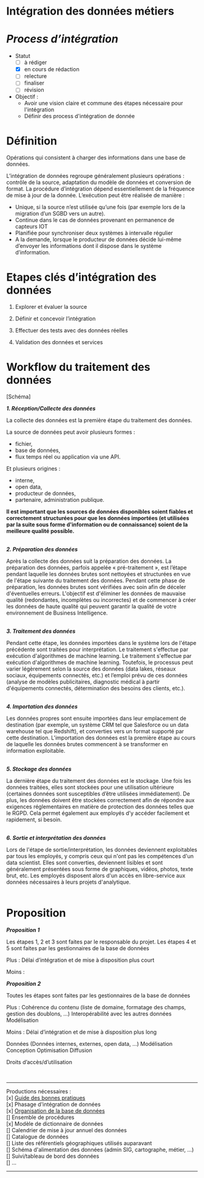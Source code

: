 Intégration des données métiers
=
*Process d’intégration*
==

* Statut
  - [ ] à rédiger
  - [x] en cours de rédaction
  - [ ] relecture
  - [ ] finaliser
  - [ ] révision
  
* Objectif :
  * Avoir une vision claire et commune des étapes nécessaire pour l'intégration
  * Définir des process d'intégration de donnée


Définition
===

Opérations qui consistent à charger des informations dans une base de données.

L’intégration de données regroupe généralement plusieurs opérations : contrôle de la source, adaptation du modèle de données et conversion de format. La procédure d’intégration dépend essentiellement de la fréquence de mise à jour de la donnée.
L’exécution peut être réalisée de manière :
* Unique, si la source n’est utilisée qu’une fois (par exemple lors de la migration d’un SGBD vers un autre).
* Continue dans le cas de données provenant en permanence de capteurs IOT
* Planifiée pour synchroniser deux systèmes à intervalle régulier
* A la demande, lorsque le producteur de données décide lui-même d’envoyer les informations dont il dispose dans le système d’information.


Etapes clés d’intégration des données
===

1. Explorer et évaluer la source

2. Définir et concevoir l’intégration

3. Effectuer des tests avec des données réelles

4. Validation des données et services


Workflow du traitement des données
===

[Schéma]


**_1. Réception/Collecte des données_**

La collecte des données est la première étape du traitement des données.

La source de données peut avoir plusieurs formes :
+ fichier,
+ base de données,
+ flux temps réel ou application via une API.
	
Et plusieurs origines :
+ interne,
+ open data,
+ producteur de données,
+ partenaire, administration publique.
	
**Il est important que les sources de données disponibles soient fiables et correctement structurées pour que les données importées (et utilisées par la suite sous forme d'information ou de connaissance) soient de la meilleure qualité possible.**
</br></br>

**_2. Préparation des données_**

Après la collecte des données suit la préparation des données. La préparation des données, parfois appelée « pré-traitement », est l’étape pendant laquelle les données brutes sont nettoyées et structurées en vue de l'étape suivante du traitement des données. Pendant cette phase de préparation, les données brutes sont vérifiées avec soin afin de déceler d'éventuelles erreurs. L'objectif est d'éliminer les données de mauvaise qualité (redondantes, incomplètes ou incorrectes) et de commencer à créer les données de haute qualité qui peuvent garantir la qualité de votre environnement de Business Intelligence.
</br></br>

**_3. Traitement des données_**

Pendant cette étape, les données importées dans le système lors de l'étape précédente sont traitées pour interprétation. Le traitement s'effectue par exécution d'algorithmes de machine learning. Le traitement s'effectue par exécution d'algorithmes de machine learning. Toutefois, le processus peut varier légèrement selon la source des données (data lakes, réseaux sociaux, équipements connectés, etc.) et l’emploi prévu de ces données (analyse de modèles publicitaires, diagnostic médical à partir d'équipements connectés, détermination des besoins des clients, etc.).
</br></br>

**_4.	Importation des données_**

Les données propres sont ensuite importées dans leur emplacement de destination (par exemple, un système CRM tel que Salesforce ou un data warehouse tel que Redshift), et converties vers un format supporté par cette destination. L'importation des données est la première étape au cours de laquelle les données brutes commencent à se transformer en information exploitable.
</br></br>

**_5.	Stockage des données_**

La dernière étape du traitement des données est le stockage. Une fois les données traitées, elles sont stockées pour une utilisation ultérieure (certaines données sont susceptibles d’être utilisées immédiatement). De plus, les données doivent être stockées correctement afin de répondre aux exigences réglementaires en matière de protection des données telles que le RGPD. Cela permet également aux employés d’y accéder facilement et rapidement, si besoin.
</br></br>

**_6. Sortie et interprétation des données_**

Lors de l'étape de sortie/interprétation, les données deviennent exploitables par tous les employés, y compris ceux qui n'ont pas les compétences d'un data scientist. Elles sont converties, deviennent lisibles et sont généralement présentées sous forme de graphiques, vidéos, photos, texte brut, etc. Les employés disposent alors d'un accès en libre-service aux données nécessaires à leurs projets d'analytique.
</br></br>


Proposition
===

**_Proposition 1_**

Les étapes 1, 2 et 3 sont faites par le responsable du projet.
Les étapes 4 et 5 sont faites par les gestionnaires de la base de données

Plus :
Délai d’intégration et de mise à disposition plus court

Moins :



**_Proposition 2_**

Toutes les étapes sont faites par les gestionnaires de la base de données

Plus :
Cohérence du contenu (liste de domaine, formatage des champs, gestion des doublons, …)
Interopérabilité avec les autres données
Modélisation

Moins :
Délai d’intégration et de mise à disposition plus long





Données (Données internes, externes, open data, …)
Modélisation
Conception
Optimisation
Diffusion

Droits d’accès/d’utilisation


</br>

*******
Productions nécessaires : <br>
	[x] [Guide des bonnes pratiques](guide_bonnes_pratiques.md) <br>
	[x] Phasage d'intégration de données <br>
	[x] [Organisation de la base de données](organisation_bdd.md) <br>
	[] Ensemble de procédures <br>
	[x] Modèle de dictionnaire de données <br>
	[] Calendrier de mise à jour annuel des données <br>
	[] Catalogue de données <br>
	[] Liste des référentiels géographiques utilisés auparavant <br>
	[] Schéma d'alimentation des données (admin SIG, cartographe, métier, ...) <br>
	[] Suivi/tableau de bord des données <br>
	[] ... <br>
*******
